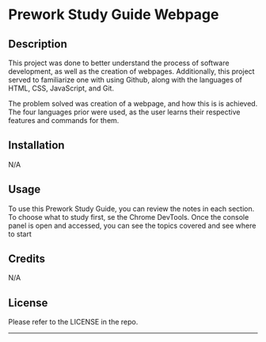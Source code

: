 # Prework Study Guide Webpage
## Description

This project was done to better understand the process of software development, as well as the creation of webpages. Additionally, this project served to familiarize one with using Github, along with the languages of HTML, CSS, JavaScript, and Git. 

The problem solved was creation of a webpage, and how this is is achieved. The four languages prior were used, as the user learns their respective features and commands for them.

## Installation

N/A

## Usage

To use this Prework Study Guide, you can review the notes in each section. To choose what to study first,  se the Chrome DevTools. Once the console panel is open and accessed, you can see the topics covered and see where to start

## Credits

N/A

## License

Please refer to the LICENSE in the repo.

---